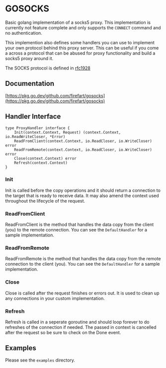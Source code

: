 # GOSOCKS

Basic golang implementation of a socks5 proxy. This implementation is currently not feature complete and only supports the `CONNECT` command and no authentication.

This implemention also defines some handlers you can use to implement your own protocol behind this proxy server. This can be useful if you come a across a protocol that can be abused for proxy functionality and build a socks5 proxy around it.

The SOCKS protocol is defined in [rfc1928](https://tools.ietf.org/html/rfc1928)

## Documentation

[https://pkg.go.dev/github.com/firefart/gosocks](https://pkg.go.dev/github.com/firefart/gosocks)

## Handler Interface

```golang
type ProxyHandler interface {
	Init(context.Context, Request) (context.Context, io.ReadWriteCloser, *Error)
	ReadFromClient(context.Context, io.ReadCloser, io.WriteCloser) error
	ReadFromRemote(context.Context, io.ReadCloser, io.WriteCloser) error
	Close(context.Context) error
	Refresh(context.Context)
}
```

### Init

Init is called before the copy operations and it should return a connection to the target that is ready to receive data. It may also amend the context used throughout the lifecycle of the request.

### ReadFromClient

ReadFromClient is the method that handles the data copy from the client (you) to the remote connection. You can see the `DefaultHandler` for a sample implementation.

### ReadFromRemote

ReadFromRemote is the method that handles the data copy from the remote connection to the client (you). You can see the `DefaultHandler` for a sample implementation.

### Close

Close is called after the request finishes or errors out. It is used to clean up any connections in your custom implementation.

### Refresh

Refresh is called in a seperate goroutine and should loop forever to do refreshes of the connection if needed. The passed in context is cancelled after the request so be sure to check on the Done event.

## Examples

Please see the `examples` directory.
